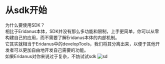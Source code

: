 # 从sdk开始
为什么要使用SDK？    
相比于Eridanus本体，SDK并没有那么多功能和限制，上手更简单，你可以从零构建自己的应用，而不需要了解Eridanus本体的内部机制。   
它其实就相当于Eridanus中的developTools，我们将其分离出来，以便于其他开发者可以更加自由地开发自己需要的功能。   
如果Eridanus对你来说过于复杂，不妨试试sdk
![sd](/不学了.gif)